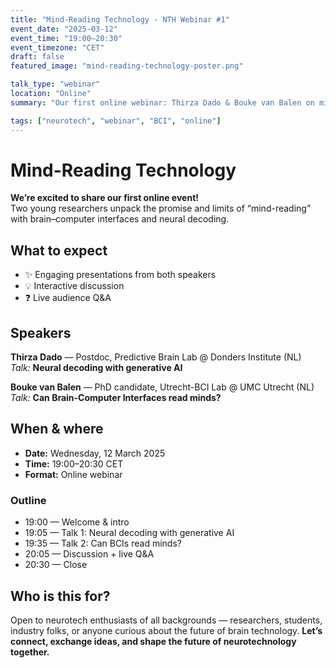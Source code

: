 ```yaml
---
title: "Mind-Reading Technology - NTH Webinar #1"
event_date: "2025-03-12"
event_time: "19:00–20:30"
event_timezone: "CET"
draft: false
featured_image: "mind-reading-technology-poster.png"

talk_type: "webinar"
location: "Online"
summary: "Our first online webinar: Thirza Dado & Bouke van Balen on mind-reading technology, neural decoding, and whether BCIs can read minds — with live Q&A."

tags: ["neurotech", "webinar", "BCI", "online"]
---
```


# Mind-Reading Technology

**We’re excited to share our first online event!**  
Two young researchers unpack the promise and limits of “mind-reading” with brain–computer interfaces and neural decoding.

## What to expect

- ✨ Engaging presentations from both speakers
- 💡 Interactive discussion
- ❓ Live audience Q&A

## Speakers

**Thirza Dado** — Postdoc, Predictive Brain Lab @ Donders Institute (NL)  
_Talk:_ **Neural decoding with generative AI**

**Bouke van Balen** — PhD candidate, Utrecht-BCI Lab @ UMC Utrecht (NL)  
_Talk:_ **Can Brain-Computer Interfaces read minds?**

## When & where

- **Date:** Wednesday, 12 March 2025
- **Time:** 19:00–20:30 CET
- **Format:** Online webinar

### Outline

- 19:00 — Welcome & intro
- 19:05 — Talk 1: Neural decoding with generative AI
- 19:35 — Talk 2: Can BCIs read minds?
- 20:05 — Discussion + live Q&A
- 20:30 — Close

## Who is this for?

Open to neurotech enthusiasts of all backgrounds — researchers, students, industry folks, or anyone curious about the future of brain technology. **Let’s connect, exchange ideas, and shape the future of neurotechnology together.**
